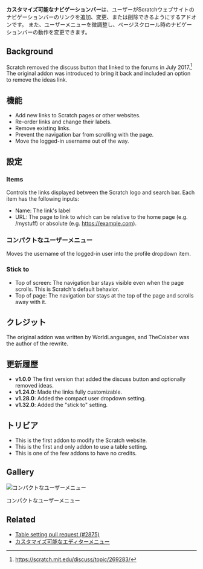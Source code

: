 ---
---

**カスタマイズ可能なナビゲーションバー**は、ユーザーがScratchウェブサイトのナビゲーションバーのリンクを追加、変更、または削除できるようにするアドオンです。 また、ユーザーメニューを微調整し、ページスクロール時のナビゲーションバーの動作を変更できます。

## Background

Scratch removed the discuss button that linked to the forums in July 2017.[^1] The original addon was introduced to bring it back and included an option to remove the ideas link.

## 機能

- Add new links to Scratch pages or other websites.
- Re-order links and change their labels.
- Remove existing links.
- Prevent the navigation bar from scrolling with the page.
- Move the logged-in username out of the way.

## 設定

### Items

Controls the links displayed between the Scratch logo and search bar. Each item has the following inputs:

- Name: The link's label
- URL: The page to link to which can be relative to the home page (e.g. /mystuff) or absolute (e.g. https://example.com).

### コンパクトなユーザーメニュー

Moves the username of the logged-in user into the profile dropdown item.

### Stick to

- Top of screen: The navigation bar stays visible even when the page scrolls. This is Scratch's default behavior.
- Top of page: The navigation bar stays at the top of the page and scrolls away with it.

## クレジット

The original addon was written by WorldLanguages, and TheColaber was the author of the rewrite.

## 更新履歴

- **v1.0.0** The first version that added the discuss button and optionally removed ideas.
- **v1.24.0**: Made the links fully customizable.
- **v1.28.0**: Added the compact user dropdown setting.
- **v1.32.0**: Added the "stick to" setting.

## トリビア

- This is the first addon to modify the Scratch website.
- This is the first and only addon to use a table setting.
- This is one of the few addons to have no credits.

## Gallery

![コンパクトなユーザーメニュー](/assets/img/addons/docs/compact-nav-dropdown.png)

コンパクトなユーザーメニュー

## Related

- [Table setting pull request (#2875)](https://github.com/ScratchAddons/ScratchAddons/pull/2875)
- [カスタマイズ可能なエディターメニュー](https://scratch.mit.edu/scratch-addons-extension/settings#addon-custom-menu-bar)

[^1]: https://scratch.mit.edu/discuss/topic/269283/
